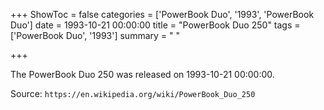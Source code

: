 +++
ShowToc = false
categories = ['PowerBook Duo', '1993', 'PowerBook Duo']
date = 1993-10-21 00:00:00
title = "PowerBook Duo 250"
tags = ['PowerBook Duo', '1993']
summary = " "

+++

The PowerBook Duo 250 was released on 1993-10-21 00:00:00.

Source: `https://en.wikipedia.org/wiki/PowerBook_Duo_250`
